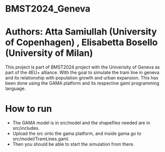 # BMST2024_Geneva
# Authors: Atta Samiullah (University of Copenhagen) , Elisabetta Bosello (University of Milan)
This project is part of BMST2024 project with the Univerisity of Geneva as part of the 4EU+ alliance. With the goal to simulate the tram line in geneva and its relationship with population growth and urban expansion. This has been done using the GAMA platform and its respective gaml programming language.

# How to run
- The GAMA model is in src/model and the shapefiles needed are in src/includes.
- Upload the src onto the gama platform, and inside gama go to src/model/TramLines.gaml.
- Then you should be able to start the simulation from there.



